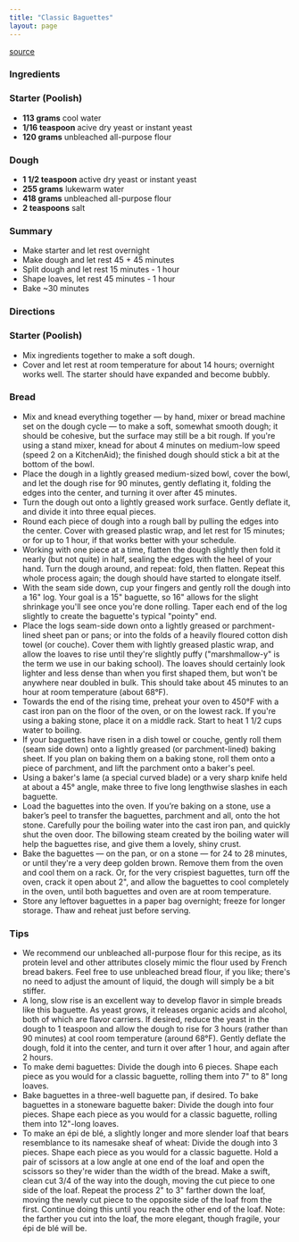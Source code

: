 ```yaml
---
title: "Classic Baguettes"
layout: page
---
```

<a href="https://www.kingarthurflour.com/recipes/classic-baguettes-recipe">source</a>

### Ingredients
### Starter (Poolish)

 * <b>113 grams</b> cool water
 * <b>1/16 teaspoon</b> acive dry yeast or instant yeast
 * <b>120 grams</b> unbleached all-purpose flour

### Dough

 * <b>1 1/2 teaspoon</b> active dry yeast or instant yeast
 * <b>255 grams</b> lukewarm water
 * <b>418 grams</b> unbleached all-purpose flour
 * <b>2 teaspoons</b> salt

### Summary

 * Make starter and let rest overnight
 * Make dough and let rest 45 + 45 minutes
 * Split dough and let rest 15 minutes - 1 hour
 * Shape loaves, let rest 45 minutes - 1 hour
 * Bake ~30 minutes

### Directions
### Starter (Poolish)
 * Mix ingredients together to make a soft dough.
 * Cover and let rest at room temperature for about 14 hours; overnight works well. The starter should have expanded and become bubbly.

### Bread
 * Mix and knead everything together — by hand, mixer or bread machine set on the dough cycle — to make a soft, somewhat smooth dough; it should be cohesive, but the surface may still be a bit rough. If you're using a stand mixer, knead for about 4 minutes on medium-low speed (speed 2 on a KitchenAid); the finished dough should stick a bit at the bottom of the bowl.
 * Place the dough in a lightly greased medium-sized bowl, cover the bowl, and let the dough rise for 90 minutes, gently deflating it, folding the edges into the center, and turning it over after 45 minutes.
 * Turn the dough out onto a lightly greased work surface. Gently deflate it, and divide it into three equal pieces.
 * Round each piece of dough into a rough ball by pulling the edges into the center. Cover with greased plastic wrap, and let rest for 15 minutes; or for up to 1 hour, if that works better with your schedule.
 * Working with one piece at a time, flatten the dough slightly then fold it nearly (but not quite) in half, sealing the edges with the heel of your hand. Turn the dough around, and repeat: fold, then flatten. Repeat this whole process again; the dough should have started to elongate itself.
 * With the seam side down, cup your fingers and gently roll the dough into a 16" log. Your goal is a 15" baguette, so 16" allows for the slight shrinkage you'll see once you're done rolling. Taper each end of the log slightly to create the baguette's typical "pointy" end.
 * Place the logs seam-side down onto a lightly greased or parchment-lined sheet pan or pans; or into the folds of a heavily floured cotton dish towel (or couche). Cover them with lightly greased plastic wrap, and allow the loaves to rise until they're slightly puffy ("marshmallow-y" is the term we use in our baking school). The loaves should certainly look lighter and less dense than when you first shaped them, but won't be anywhere near doubled in bulk. This should take about 45 minutes to an hour at room temperature (about 68°F).
 * Towards the end of the rising time, preheat your oven to 450°F with a cast iron pan on the floor of the oven, or on the lowest rack. If you're using a baking stone, place it on a middle rack. Start to heat 1 1/2 cups water to boiling.
 * If your baguettes have risen in a dish towel or couche, gently roll them (seam side down) onto a lightly greased (or parchment-lined) baking sheet. If you plan on baking them on a baking stone, roll them onto a piece of parchment, and lift the parchment onto a baker's peel.
 * Using a baker's lame (a special curved blade) or a very sharp knife held at about a 45° angle, make three to five long lengthwise slashes in each baguette.
 * Load the baguettes into the oven. If you’re baking on a stone, use a baker’s peel to transfer the baguettes, parchment and all, onto the hot stone. Carefully pour the boiling water into the cast iron pan, and quickly shut the oven door. The billowing steam created by the boiling water will help the baguettes rise, and give them a lovely, shiny crust.
 * Bake the baguettes — on the pan, or on a stone — for 24 to 28 minutes, or until they're a very deep golden brown. Remove them from the oven and cool them on a rack. Or, for the very crispiest baguettes, turn off the oven, crack it open about 2", and allow the baguettes to cool completely in the oven, until both baguettes and oven are at room temperature.
 * Store any leftover baguettes in a paper bag overnight; freeze for longer storage. Thaw and reheat just before serving.

### Tips
 * We recommend our unbleached all-purpose flour for this recipe, as its protein level and other attributes closely mimic the flour used by French bread bakers. Feel free to use unbleached bread flour, if you like; there's no need to adjust the amount of liquid, the dough will simply be a bit stiffer.
 * A long, slow rise is an excellent way to develop flavor in simple breads like this baguette. As yeast grows, it releases organic acids and alcohol, both of which are flavor carriers. If desired, reduce the yeast in the dough to 1 teaspoon and allow the dough to rise for 3 hours (rather than 90 minutes) at cool room temperature (around 68°F). Gently deflate the dough, fold it into the center, and turn it over after 1 hour, and again after 2 hours.
 * To make demi baguettes: Divide the dough into 6 pieces. Shape each piece as you would for a classic baguette, rolling them into 7" to 8" long loaves.
 * Bake baguettes in a three-well baguette pan, if desired. To bake baguettes in a stoneware baguette baker: Divide the dough into four pieces. Shape each piece as you would for a classic baguette, rolling them into 12"-long loaves.
 * To make an épi de blé, a slightly longer and more slender loaf that bears resemblance to its namesake sheaf of wheat: Divide the dough into 3 pieces. Shape each piece as you would for a classic baguette. Hold a pair of scissors at a low angle at one end of the loaf and open the scissors so they're wider than the width of the bread. Make a swift, clean cut 3/4 of the way into the dough, moving the cut piece to one side of the loaf. Repeat the process 2" to 3" farther down the loaf, moving the newly cut piece to the opposite side of the loaf from the first. Continue doing this until you reach the other end of the loaf. Note: the farther you cut into the loaf, the more elegant, though fragile, your épi de blé will be.
